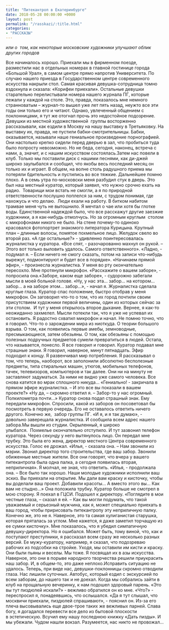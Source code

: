 ```yaml
---
title: "Питекантроп в Екатеринбурге"
date: 2018-05-28 00:00:00 +0000
layout: post
permalink: "/rasskazi/:title.html"
categories:
- "РАССКАЗЫ"
---
```

_или о  том, как некоторые московские художники улучшают облик других городов_ 

Все начиналось хорошо. Приехали мы в фирменном поезде, разместили нас в отдельных номерах в главной гостинице города «Большой Урал», в самом центре прямо напротив Университета. По случаю нашего приезда в Государственном центре современного искусства накрыли стол. Самая красивая девушка-сотрудница томно вздохнула и сказала: «Корифеи приехали». Остальные девушки старательно перелистывали номера нашего журнала ПГ, которые лежали у каждой на столе. Это, правда, показалось мне немного странноватым – журнал-то вышел уже лет пять назад, неужто все эти годы они только его и читают. Однако, увлеченный общением с поклонницами, я тут же отогнал прочь это недостойное подозрение. Девушки из местной художественной  группы восторженно рассказывали, как ездили в Москву на нашу выставку в Третьяковку. На выставку их, правда, не пустили бабки-смотрительницы. Бабки, оказывается, называли наше гениальное произведение порнографией. Они настолько крепко сидели перед дверью в зал, что пробиться туда было попросту невозможно. Но не беда, сегодня, наконец, встреча с нами, а, значит, и с нашим искусством состоялась.Затем нас повели в клуб. Только мы поставили диск с нашими песнями, как ди-джей широко заулыбался и сообщил, что якобы весь последний месяц он только их и играет. В общем, на волне столь радушного приема мы потеряли бдительность и пустились во все тяжкие. Дальнейшее помню плохо. А в семь утра по-московски меня разбудил стук в дверь. Это был наш местный куратор, который заявил, что нужно срочно ехать на радио.  Товарищи мои встать не смогли, а я по природной ответственности послушно поплелся за ним, с трудом понимая, где нахожусь и что делаю.  Люди ехали на работу. В битком набитом трамвае меня чуть не вытошнило. Я мечтал о чае или хотя бы глотке воды. Единственной надеждой было, что все расскажут другие заезжие художники, а я как-нибудь отмолчусь. Но за огромным круглым  столом с микрофонами никого не было. На стене почему-то одиноко красовался фотопортрет знакомого литератора Курицына. Крупный план – длинные волосы, помятое похмельное лицо. Желудок свело во второй раз. «А где остальные?» - удивленно поинтересовалась журналистка у куратора. «Все спят, - разочарованно махнул он рукой. – Этого вот только выловить удалось. Самого ответственного». «Ладно, - подумал я. – Если ничего не смогу сказать, потом на записи что-нибудь вырежут, подмонтируют и будет все в порядке». «Начинаем прямой эфир», - произнесла журналистка. У меня во рту окончательно пересохло. Мне протянули микрофон. «Расскажите о вашем заборе», - попросила она.«Заборе, каком еще заборе», - судорожно забегали мысли в моей больной голове. «Ну, у нас эта… забор… на котором… забор… а на заборе этом… забор…», - начал я. Журналистка сделала круглые глаза. Куратор спас положение, быстро отобрав у меня микрофон. Он заговорил что-то о том, что их город почтили своим присутствием художники первой величины, один из которых сейчас за эти столом.  И тут у меня открылось второе дыхание. Вернее, я как-то неожиданно захмелел. Мысли потекли так, что я уже не успевал их остановить. Я радостно схватил микрофон и начал. Не помню точно, что я говорил. Что-то о зарождении мира из ниоткуда. О теории большого взрыва. О том, как появились первые амебы, земноводные, пресмыкающиеся, затем обезьяны. О том, как обезьяны с помощью полезных подручных предметов сумели превратиться в людей. Остапа, что называется, понесло. Я все говорил и говорил. Куратор подавал мне страшные знаки. Я говорил, наверное, минут пятнадцать. Эфир подходил к концу. Я развенчивал мир потребления. Я рассказывал о том, что теперь, наоборот, все заполонили абсолютно бесполезные предметы, типа стиральных машин, утюгов, мобильных телефонов, тачек, телевизоров, компьютеров и так далее. Они ни на минуту не заставляют задуматься. За ними не видно уже самого человека. Все снова катится во мрак сплошного никуда… «Гениально! - закричала в прямом эфире журналистка. – И это все вы показали в вашем проекте?» «Ну да, – скромно ответил я. – Забор-то у нас огромный. Полкилометра почти…» Куратор снова подал страшный знак. Ему передали микрофон. Спросили, какой из заборов он посоветовал бы посмотреть в первую очередь. Его не оставалось ответить ничего другого. Конечно же,  забор группы ПГ. «И я, и я так думаю», - довольно заверещала журналистка. И сообщила всем адрес нашего забора.Мы вышли из студии. Окрыленный, я широко улыбался.  Похмелье окончательно отступило. И тут зазвонил телефон куратора. Через секунду у него вытянулось лицо. Он передал мне трубку. Это была его жена, директор местного Центра современного искусства. Голос ее дрожал. «Илья, - сказала она. – Нам звонили из мэрии. Звонил директор того строительства, где ваш забор. Звонили обиженные местные жители. Все они говорят, что вчера у вашего питекантропа была одна палка, а сегодня появилась вторая, неприличная». Я молчал, не зная, что ответить. «Илья, - продолжала она. – Все было так хорошо. Наши молодые художники исполнили ваш эскиз. Вы приехали на открытие. Мы дали вам краску и кисточку, чтобы вы доделали ваш проект. Добавили красоты… А вместо этого вы… Как вам не стыдно…» Она положила трубку. Куратор больше не смотрел в мою сторону. Я поехал в ГЦСИ. Подошел к директору. «Поглядите в мои честные глаза, – сказал я ей. – Как вы могли подумать, что такой уважаемый и серьезный мужчина, как я, может специально приехать в ваш город, чтобы пририсовать питекантропу эту неприличную палку. Конечно же, это не я. Наверное, это та самая хулиганистая старушка, которая пряталась за углом. Мне кажется, я даже заметил торчащую из ее сумки кисточку». Мне показалось, что я убедил симпатичную девушку-директора. Но я ошибался. Может быть, тому виной, что, как и поступают преступники, я рассказал всем сразу же несколько разных версий. Ее мужу-куратору, например, я сказал, что подозреваю рабочих из подсобки на стройке. Уходя, мы оставили им кисти и краску. Они были пьяны и веселы. Мы тоже. Я посвящал их в азы искусства. Наверное, это они в порыве народного творчества решили приукрасить наш забор. И, в общем-то, это даже неплохо.Исправить ситуацию не удалось. Теперь, при виде нас, девушки-поклонницы скромно отводили глаза. Нас лишили суточных. Автобус, который ездил с экскурсией по всем заборам, до нашего так и не доехал. Когда мы собрались зайти в клуб на прощальную вечеринку, к нам подошел здоровый парень. «Это вы тут пиздюлей искали?» - вежливо обратился он ко мне. «Что?» - переспросил я, понадеявшись, что ослышался. «Да я тут слышал, что москвичи приехали, пиздюлей спрашивают», - пояснил он. Из-за его плеча высовывались еще двое-трое таких же вежливых парней. Слава богу, я догадался перевести все дело из бытовой плоскости в эстетическую. Всучил ему нашу последнюю книжку «Дать пизды». И мы убежали. Чудом нашли вокзал. Разумеется, нас никто не провожал…